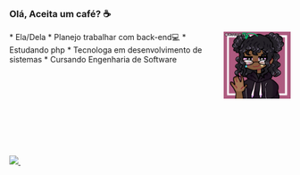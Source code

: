 ### Olá, Aceita um café? ☕
<div>
<img align="right" height="120" src="https://github.com/Maju22p/Maju22p/blob/main/ezgif.com-gif-maker.gif"/>
</div>
* Ela/Dela
* Planejo trabalhar com back-end💻
* Estudando  php
* Tecnologa em desenvolvimento de sistemas
*  Cursando Engenharia de Software
<div>
<a href="https://github.com/Maju22p">
<img height="180" src="https://github-readme-stats.vercel.app/api?username=maju22p&show_icons=true&theme=tokyonight&include_all_commits=true&count_private=true"/>
<img height="180" scr="https://github-readme-stats.vercel.app/api/top-langs/?username=anuraghazra&layout=compact"/>
  </div>
  
##

